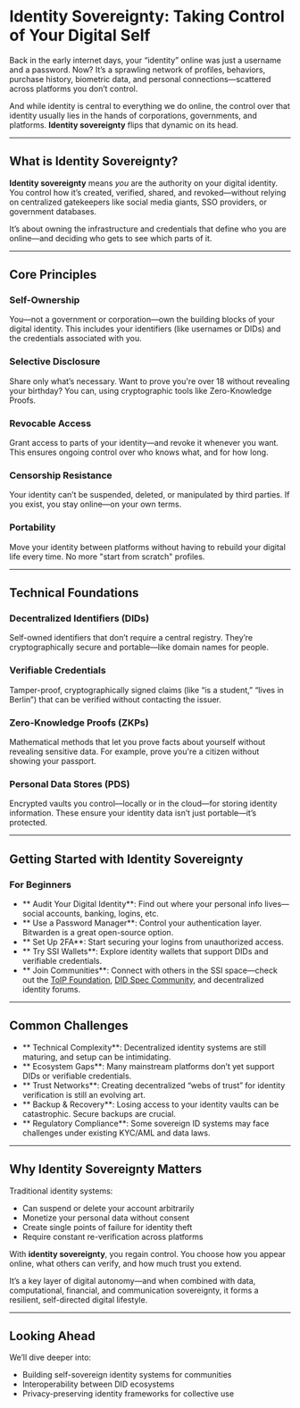 #  Identity Sovereignty: Taking Control of Your Digital Self

Back in the early internet days, your “identity” online was just a username and a password. Now? It’s a sprawling network of profiles, behaviors, purchase history, biometric data, and personal connections—scattered across platforms you don’t control.

And while identity is central to everything we do online, the control over that identity usually lies in the hands of corporations, governments, and platforms. **Identity sovereignty** flips that dynamic on its head.

---

##  What is Identity Sovereignty?

**Identity sovereignty** means *you* are the authority on your digital identity. You control how it’s created, verified, shared, and revoked—without relying on centralized gatekeepers like social media giants, SSO providers, or government databases.

It’s about owning the infrastructure and credentials that define who you are online—and deciding who gets to see which parts of it.

---

##  Core Principles

###  Self-Ownership  
You—not a government or corporation—own the building blocks of your digital identity. This includes your identifiers (like usernames or DIDs) and the credentials associated with you.

###  Selective Disclosure  
Share only what’s necessary. Want to prove you're over 18 without revealing your birthday? You can, using cryptographic tools like Zero-Knowledge Proofs.

###  Revocable Access  
Grant access to parts of your identity—and revoke it whenever you want. This ensures ongoing control over who knows what, and for how long.

###  Censorship Resistance  
Your identity can’t be suspended, deleted, or manipulated by third parties. If you exist, you stay online—on your own terms.

###  Portability  
Move your identity between platforms without having to rebuild your digital life every time. No more "start from scratch" profiles.

---

##  Technical Foundations

###  Decentralized Identifiers (DIDs)  
Self-owned identifiers that don’t require a central registry. They’re cryptographically secure and portable—like domain names for people.

###  Verifiable Credentials  
Tamper-proof, cryptographically signed claims (like “is a student,” “lives in Berlin”) that can be verified without contacting the issuer.

###  Zero-Knowledge Proofs (ZKPs)  
Mathematical methods that let you prove facts about yourself without revealing sensitive data. For example, prove you're a citizen without showing your passport.

###  Personal Data Stores (PDS)  
Encrypted vaults you control—locally or in the cloud—for storing identity information. These ensure your identity data isn’t just portable—it’s protected.

---

##  Getting Started with Identity Sovereignty

###  For Beginners

- ** Audit Your Digital Identity**: Find out where your personal info lives—social accounts, banking, logins, etc.  
- ** Use a Password Manager**: Control your authentication layer. Bitwarden is a great open-source option.  
- ** Set Up 2FA**: Start securing your logins from unauthorized access.  
- ** Try SSI Wallets**: Explore identity wallets that support DIDs and verifiable credentials.  
- ** Join Communities**: Connect with others in the SSI space—check out the [ToIP Foundation](https://trustoverip.org/), [DID Spec Community](https://www.w3.org/TR/did-core/), and decentralized identity forums.

---

##  Common Challenges

- ** Technical Complexity**: Decentralized identity systems are still maturing, and setup can be intimidating.  
- ** Ecosystem Gaps**: Many mainstream platforms don’t yet support DIDs or verifiable credentials.  
- ** Trust Networks**: Creating decentralized “webs of trust” for identity verification is still an evolving art.  
- ** Backup & Recovery**: Losing access to your identity vaults can be catastrophic. Secure backups are crucial.  
- ** Regulatory Compliance**: Some sovereign ID systems may face challenges under existing KYC/AML and data laws.

---

##  Why Identity Sovereignty Matters

Traditional identity systems:

- Can suspend or delete your account arbitrarily  
- Monetize your personal data without consent  
- Create single points of failure for identity theft  
- Require constant re-verification across platforms

With **identity sovereignty**, you regain control. You choose how you appear online, what others can verify, and how much trust you extend.

It’s a key layer of digital autonomy—and when combined with data, computational, financial, and communication sovereignty, it forms a resilient, self-directed digital lifestyle.

---

##  Looking Ahead

We’ll dive deeper into:

- Building self-sovereign identity systems for communities  
- Interoperability between DID ecosystems  
- Privacy-preserving identity frameworks for collective use
